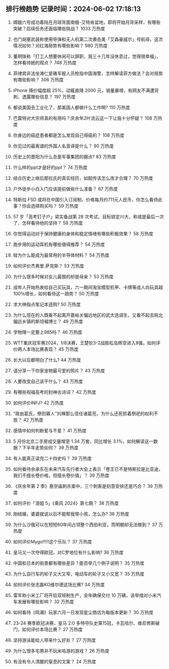 
## 排行榜趋势 记录时间：2024-06-02 17:18:13
  
  1. 嫦娥六号成功着陆在月球背面南极-艾特肯盆地，即将开始月背采样，有哪些突破？后续任务还面临哪些挑战？ 1033 万热度
    
  2. 也门胡塞武装称使用导弹和无人机第二次袭击美「艾森豪威尔」号航母，这次情况如何？对红海局势有哪些影响？ 980 万热度
    
  3. 董明珠称「打工人想要休闲可以辞职，我三十几年没休息过，觉得很幸福」，怎样看待她的观点？ 748 万热度
    
  4. 菲律宾非法坐滩仁爱礁军舰人员枪指中国海警，怎样解读菲方做法？会对局势有哪些影响？ 306 万热度
    
  5. iPhone 降价幅度超 25%，动辄直降 2000 元，销量暴增，有网友不满遭背刺，透露哪些信息？ 197 万热度
    
  6. 都说美国去工业化了，那美国人都做什么工作啊? 110 万热度
    
  7. 巴雷特对大宗师真的有用吗？庆余年2叶流云这一下让我十分怀疑？ 108 万热度
    
  8. 你身边的癌症患者都是怎么发现自己得癌的？ 108 万热度
    
  9. 你见过的最离谱的外国人名音译是什么？ 90 万热度
    
  10. 历史上的晋阳为什么总是军事集团的据点? 83 万热度
    
  11. 什么样的ppt才是好的ppt？ 74 万热度
    
  12. 结合历史上继后那拉氏的真实经历，如懿传该怎么改才合理？ 70 万热度
    
  13. 户外徒步小白入门应该提前做些什么准备？ 67 万热度
    
  14. 特斯拉 FSD 或将在中国引入订阅制，价格每月约711元人民币，你怎么看待此事？你会选择购买吗？ 59 万热度
    
  15. 57 岁「高考钉子户」梁实备战第 28 次考试，目标锁定川大，称或是最后一次了，怎样看待他的坚持？ 59 万热度
    
  16. 你觉得运动对于保持健康的身体和稳定情绪有哪些积极效果？ 58 万热度
    
  17. 跑步用的运动耳机有哪些值得推荐？ 54 万热度
    
  18. 硅为什么能成为最常用的半导体材料？ 54 万热度
    
  19. 如何评价杰弗里.萨克斯？ 53 万热度
    
  20. 为什么很多时候对女儿最狠的却是母亲？ 53 万热度
    
  21. 成年人开始热衷给自己买玩具，六一期间淘宝模型机甲、卡牌等成人向玩具超100％增长，如何看待这一趋势？ 50 万热度
    
  22. 求大神指点笔记本选购? 50 万热度
    
  23. 为什么现在的人既看不起离开嘉峪关偏远地区的武大选调生，又看不起去皖北偏远乡镇的斯坦福博士？ 49 万热度
    
  24. 学物理一定要上985吗？ 46 万热度
    
  25. WTT重庆冠军赛2024，1/8决赛，王楚钦3-2战胜松岛辉空进入8强，如何评价两人本场比赛表现？ 45 万热度
    
  26. 长大以后都明白了什么? 44 万热度
    
  27. 请分享一下你家宠物最可爱的照片？ 43 万热度
    
  28. 人要改变自己该干什么？ 43 万热度
    
  29. 有哪些祝福高考的封神古诗词？ 42 万热度
    
  30. 如何评价INFJ? 42 万热度
    
  31. “政由葛氏，祭则寡人”刘禅那么信任诸葛亮，为什么还死抓着祭祀的权利不放？ 42 万热度
    
  32. 感情中如何判断爱与不爱？ 41 万热度
    
  33. 5 月份北京二手房成交量增至 1.34 万套，同比增长 3.1%，如何解读这一数据？下半年走势如何？ 39 万热度
    
  34. 有人能真正读完二十四史吗？ 39 万热度
    
  35. 如何看待余承东在未来汽车先行者大会上表示「卷王已不是特斯拉是比亚迪，我们不擅长卷价格，但擅长卷价值」？ 39 万热度
    
  36. 《庆余年第 2 季》悬空庙刺杀案中，三个刺客是刻意安排还是巧合？ 39 万热度
    
  37. 如何评价「浪姐 5」《乘风 2024》第七期？ 38 万热度
    
  38. 刚结婚，婆婆就说以后不能帮我带小孩，怎么办? 38 万热度
    
  39. 为什么沙俄可以在短短60年间占领整个西伯利亚，而明朝却无法做到？ 37 万热度
    
  40. 如何评价Mygo!!!!!这个乐队？ 37 万热度
    
  41. 皇马又一次夺得欧冠，对C罗地位有什么影响? 36 万热度
    
  42. 中国和日本的街景都有哪些差异？能否举几个例子说明？ 35 万热度
    
  43. 为什么自行车的轮子又大又窄，电动车的轮子又小又宽？ 35 万热度
    
  44. 如何评价张志磊KO维尔德这场比赛? 34 万热度
    
  45. 雷军称小米工厂将开启双班制生产，全年确保交付 10 万辆，该举措对小米汽车发展有哪些影响？ 32 万热度
    
  46. 如何看待《鸣潮》玩家六月一日发现星尘商店为每版本更新？ 30 万热度
    
  47. 23-24 赛季欧冠决赛，皇马 2:0 多特夺队史第15冠，卡瓦哈尔、维尼修斯破门，如何评价本场比赛？ 27 万热度
    
  48. 坚持游泳能给人带来什么好处？ 27 万热度
    
  49. 为什么很多宅男并不玩米哈游的游戏？ 26 万热度
    
  50. 有没有令人清醒的窒息的文案？ 24 万热度
    